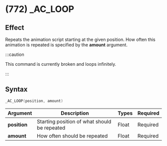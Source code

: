 # (772) _AC_LOOP

## Effect

Repeats the animation script starting at the given position. How often this animation is repeated is specified by the **amount** argument.

:::caution

This command is currently broken and loops infinitely.

:::

## Syntax

```c
_AC_LOOP(position, amount)
```

| Argument | Description | Types | Required |
| - | - | - | - |
| **position** | Starting position of what should be repeated | Float | Required |
| **amount** | How often should be repeated | Float | Required |

